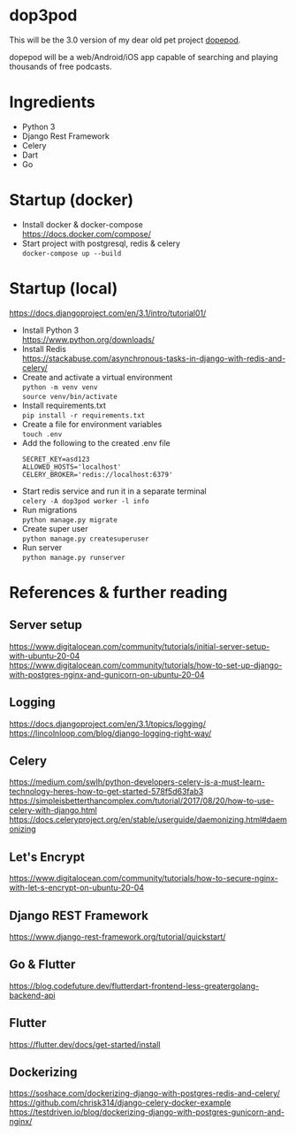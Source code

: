 # dop3pod
This will be the 3.0 version of my dear old pet project [dopepod](https://github.com/cyanidesayonara/dopepod).

dopepod will be a web/Android/iOS app capable of searching and playing thousands of free podcasts.

# Ingredients
* Python 3  
* Django Rest Framework  
* Celery
* Dart
* Go

# Startup (docker)
* Install docker & docker-compose  
  https://docs.docker.com/compose/
* Start project with postgresql, redis & celery  
  ```docker-compose up --build```

# Startup (local)
https://docs.djangoproject.com/en/3.1/intro/tutorial01/

* Install Python 3  
  https://www.python.org/downloads/
* Install Redis  
  https://stackabuse.com/asynchronous-tasks-in-django-with-redis-and-celery/  
* Create and activate a virtual environment  
  ```python -m venv venv```  
  ```source venv/bin/activate```
* Install requirements.txt  
  ```pip install -r requirements.txt```  
* Create a file for environment variables  
  ```touch .env```
* Add the following to the created .env file
  ```
  SECRET_KEY=asd123  
  ALLOWED_HOSTS='localhost'  
  CELERY_BROKER='redis://localhost:6379'
  ```
* Start redis service and run it in a separate terminal  
  ```celery -A dop3pod worker -l info```
* Run migrations  
  ```python manage.py migrate```
* Create super user  
  ```python manage.py createsuperuser```
* Run server  
  ```python manage.py runserver```

# References & further reading
## Server setup
https://www.digitalocean.com/community/tutorials/initial-server-setup-with-ubuntu-20-04  
https://www.digitalocean.com/community/tutorials/how-to-set-up-django-with-postgres-nginx-and-gunicorn-on-ubuntu-20-04

## Logging
https://docs.djangoproject.com/en/3.1/topics/logging/  
https://lincolnloop.com/blog/django-logging-right-way/

## Celery
https://medium.com/swlh/python-developers-celery-is-a-must-learn-technology-heres-how-to-get-started-578f5d63fab3  
https://simpleisbetterthancomplex.com/tutorial/2017/08/20/how-to-use-celery-with-django.html
https://docs.celeryproject.org/en/stable/userguide/daemonizing.html#daemonizing

## Let's Encrypt
https://www.digitalocean.com/community/tutorials/how-to-secure-nginx-with-let-s-encrypt-on-ubuntu-20-04

## Django REST Framework
https://www.django-rest-framework.org/tutorial/quickstart/

## Go & Flutter
https://blog.codefuture.dev/flutterdart-frontend-less-greatergolang-backend-api

## Flutter
https://flutter.dev/docs/get-started/install

## Dockerizing
https://soshace.com/dockerizing-django-with-postgres-redis-and-celery/
https://github.com/chrisk314/django-celery-docker-example
https://testdriven.io/blog/dockerizing-django-with-postgres-gunicorn-and-nginx/
